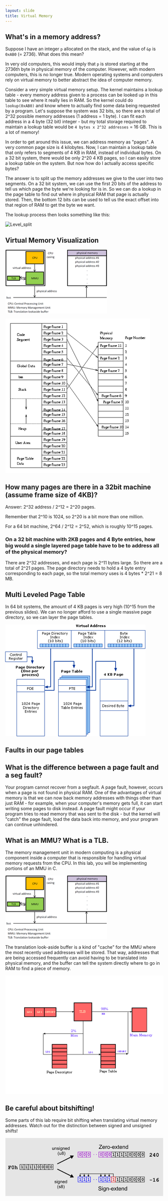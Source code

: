 ```yaml
---
layout: slide
title: Virtual Memory
---
```


## What's in a memory address?

<vertical />

Suppose I have an integer `p` allocated on the stack, and the value of `&p` is `0xAB0` (= 2736). What does this mean?

<vertical />

In very old computers, this would imply that `p` is stored starting at the 2736th byte in physical memory of the computer. However, with modern computers, this is no longer true. Modern operating systems and computers rely on virtual memory to better abstract the idea of computer memory.

<vertical />

Consider a very simple virtual memory setup. The kernel maintains a lookup table - every memory address given to a process can be looked up in this table to see where it really lies in RAM. So the kernel could do `lookup(0xAB0)` and know where to actually find some data being requested by a program. Let's suppose the system was 32 bits, so there are a total of 2^32 possible memory addresses (1 address = 1 byte). I can fit each address in a 4 byte (32 bit) integer - but my total storage required to maintain a lookup table would be `4 bytes x 2^32 addresses` = 16 GB. This is a lot of memory!

<vertical />

In order to get around this issue, we can address memory as "pages". A very common page size is 4 kilobytes. Now, I can maintain a lookup table that only refers to segments of 4 KB in RAM, instead of individual bytes. On a 32 bit system, there would be only 2^20 4 KB pages, so I can easily store a lookup table on the system. But now how do I actually access specific bytes?

<vertical />

The answer is to split up the memory addresses we give to the user into two segments. On a 32 bit system, we can use the first 20 bits of the address to tell us which page the byte we're looking for is in. So we can do a lookup in the page table to find out where in physical RAM that page is actually stored. Then, the bottom 12 bits can be used to tell us the exact offset into that region of RAM to get the byte we want.

<vertical />

The lookup process then looks something like this:

![Level_split](https://user-images.githubusercontent.com/3259988/137242880-f1e522a8-5efe-45fa-961d-456ec6e94f7b.png)


## Virtual Memory Visualization

<vertical />

![MMU](/images/assignment-docs/lab/slides/virtual/mmu_pic.png)

<vertical />

![Indirection](/images/assignment-docs/lab/slides/virtual/indirection.gif)

<horizontal />

## How many pages are there in a 32bit machine (assume frame size of 4KB)?

<vertical />

Answer: 2^32 address / 2^12 = 2^20 pages.

Remember that 2^10 is 1024, so 2^20 is a bit more than one million.

For a 64 bit machine, 2^64 / 2^12 = 2^52, which is roughly 10^15 pages. 

<vertical />

### On a 32 bit machine with 2KB pages and 4 Byte entries, how big would a single layered page table have to be to address all of the physical memory? 

<vertical />

There are 2^32 addresses, and each page is 2^11 bytes large. So there are a total of 2^21 pages. The page directory needs to hold a 4 byte entry corresponding to each page, so the total memory uses is 4 bytes * 2^21 = 8 MB.

<horizontal />

## Multi Leveled Page Table

In 64 bit systems, the amount of 4 KB pages is very high (10^15 from the previous slides). We can no longer afford to use a single massive page directory, so we can layer the page tables.

<vertical />

![Page Table Division](/images/assignment-docs/lab/slides/virtual/division.gif)

<horizontal />

## Faults in our page tables

<vertical />

## What is the difference between a page fault and a seg fault?

<vertical />

Your program cannot recover from a segfault. A page fault, however, occurs when a page is not found in physical RAM. One of the advantages of virtual memory is that we can now back memory addresses with things other than just RAM - for example, when your computer's memory gets full, it can start writing some pages to disk instead. A page fault might occur if your program tries to read memory that was sent to the disk - but the kernel will "catch" the page fault, load the data back into memory, and your program can continue unhindered.

<horizontal />

## What is an MMU? What is a TLB.

<vertical />

The memory management unit in modern computing is a physical component inside a computer that is responsible for handling virtual memory requests from the CPU. In this lab, you will be implementing portions of an MMU in C.

![MMU Pictures](/images/assignment-docs/lab/slides/virtual/mmu_pic.png)

<vertical />

The translation look-aside buffer is a kind of "cache" for the MMU where the most recently used addresses will be stored. That way, addresses that are being accessed frequently can avoid having to be translated into physical memory, and the buffer can tell the system directly where to go in RAM to find a piece of memory.

![TLB](/images/assignment-docs/lab/slides/virtual/tlb.gif)

<horizontal />

## Be careful about bitshifting!

<vertical />

Some parts of this lab require bit shifting when translating virtual memory addresses. Watch out for the distinction between signed and unsigned shifts!

![Byte Extending](/images/assignment-docs/lab/slides/virtual/byte-extend.png)
